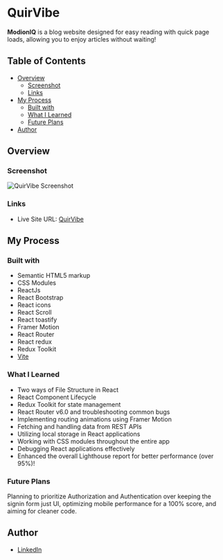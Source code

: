 ﻿# QuirVibe

**ModionIQ** is a blog website designed for easy reading with quick page loads, allowing you to enjoy articles without waiting!

## Table of Contents

- [Overview](#overview)
  - [Screenshot](#screenshot)
  - [Links](#links)
- [My Process](#my-process)
  - [Built with](#built-with)
  - [What I Learned](#what-i-learned)
  - [Future Plans](#future-plans)
- [Author](#author)

## Overview

### Screenshot

![QuirVibe Screenshot](screenshot.png)

### Links

- Live Site URL: [QuirVibe](https://quirvibe.vercel.app/)

## My Process

### Built with

- Semantic HTML5 markup
- CSS Modules
- ReactJs
- React Bootstrap
- React icons
- React Scroll
- React toastify
- Framer Motion
- React Router
- React redux
- Redux Toolkit
- [Vite](https://vitejs.dev/)

### What I Learned

- Two ways of File Structure in React
- React Component Lifecycle
- Redux Toolkit for state management
- React Router v6.0 and troubleshooting common bugs
- Implementing routing animations using Framer Motion
- Fetching and handling data from REST APIs
- Utilizing local storage in React applications
- Working with CSS modules throughout the entire app
- Debugging React applications effectively
- Enhanced the overall Lighthouse report for better performance (over 95%)!

### Future Plans

Planning to prioritize Authorization and Authentication over keeping the signin form just UI, optimizing mobile performance for a 100% score, and aiming for cleaner code.

## Author

- <a href="https://www.linkedin.com/in/abdelrahmmaan/" target="_blank">LinkedIn</a>


